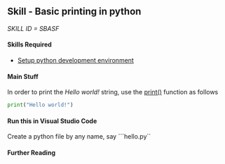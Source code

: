 ## Skill - Basic printing in python

*SKILL ID = SBASF*

#### Skills Required
* [Setup python development environment](https://nagasudhir.blogspot.com/2020/04/setup-python-development-environment_14.html)


#### Main Stuff
In order to print the _Hello world!_ string, use the [print()](http://docs.python.org/library/functions.html#print "(in Python v2.7)") function as follows
```python
print("Hello world!")
```

#### Run this in Visual Studio Code
Create a python file by any name, say ```hello.py``

#### Further Reading

<!--stackedit_data:
eyJoaXN0b3J5IjpbNTc1ODQ1NDcxXX0=
-->